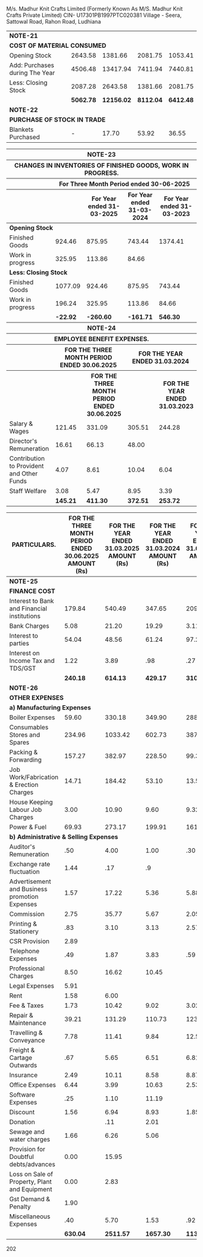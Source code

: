 M/s. Madhur Knit Crafts Limited
(Formerly Known As M/S. Madhur Knit Crafts Private Limited)
CIN- U17301PB1997PTC020381
Village - Seera, Sattowal Road, Rahon Road, Ludhiana

<table><tr><td colspan="5"><strong>NOTE-21</strong></td></tr><tr><td colspan="5"><strong>COST OF MATERIAL CONSUMED</strong></td></tr><tr><td>Opening Stock</td><td>2643.58</td><td>1381.66</td><td>2081.75</td><td>1053.41</td></tr><tr><td>Add: Purchases during The Year</td><td>4506.48</td><td>13417.94</td><td>7411.94</td><td>7440.81</td></tr><tr><td>Less: Closing Stock</td><td>2087.28</td><td>2643.58</td><td>1381.66</td><td>2081.75</td></tr><tr><td></td><td><strong>5062.78</strong></td><td><strong>12156.02</strong></td><td><strong>8112.04</strong></td><td><strong>6412.48</strong></td></tr><tr><td colspan="5"><strong>NOTE-22</strong></td></tr><tr><td colspan="5"><strong>PURCHASE OF STOCK IN TRADE</strong></td></tr><tr><td>Blankets Purchased</td><td>-</td><td>17.70</td><td>53.92</td><td>36.55</td></tr></table>

<table><thead><tr><th colspan="5">NOTE-23</th></tr><tr><th colspan="5">CHANGES IN INVENTORIES OF FINISHED GOODS, WORK IN PROGRESS.</th></tr><tr><th></th><th colspan="4">For Three Month Period ended 30-06-2025</th></tr><tr><th></th><th></th><th>For Year ended 31-03-2025</th><th>For Year ended 31-03-2024</th><th>For Year ended 31-03-2023</th></tr></thead><tbody><tr><td colspan="5"><strong>Opening Stock</strong></td></tr><tr><td>Finished Goods</td><td>924.46</td><td>875.95</td><td>743.44</td><td>1374.41</td></tr><tr><td>Work in progress</td><td>325.95</td><td>113.86</td><td>84.66</td><td></td></tr><tr><td colspan="5"><strong>Less: Closing Stock</strong></td></tr><tr><td>Finished Goods</td><td>1077.09</td><td>924.46</td><td>875.95</td><td>743.44</td></tr><tr><td>Work in progress</td><td>196.24</td><td>325.95</td><td>113.86</td><td>84.66</td></tr><tr><td></td><td><strong>-22.92</strong></td><td><strong>-260.60</strong></td><td><strong>-161.71</strong></td><td><strong>546.30</strong></td></tr><tr><th colspan="5">NOTE-24</th></tr><tr><th colspan="5">EMPLOYEE BENEFIT EXPENSES.</th></tr><tr><th></th><th colspan="2">FOR THE THREE MONTH PERIOD ENDED 30.06.2025</th><th colspan="2">FOR THE YEAR ENDED 31.03.2024</th></tr><tr><th></th><th></th><th>FOR THE THREE MONTH PERIOD ENDED 30.06.2025</th><th></th><th>FOR THE YEAR ENDED 31.03.2023</th></tr><tr><td>Salary & Wages</td><td>121.45</td><td>331.09</td><td>305.51</td><td>244.28</td></tr><tr><td>Director's Remuneration</td><td>16.61</td><td>66.13</td><td>48.00</td><td></td></tr><tr><td>Contribution to Provident and Other Funds</td><td>4.07</td><td>8.61</td><td>10.04</td><td>6.04</td></tr><tr><td>Staff Welfare</td><td>3.08</td><td>5.47</td><td>8.95</td><td>3.39</td></tr><tr><td></td><td><strong>145.21</strong></td><td><strong>411.30</strong></td><td><strong>372.51</strong></td><td><strong>253.72</strong></td></tr></tbody></table>

<table><thead><tr><th>PARTICULARS.</th><th>FOR THE THREE MONTH PERIOD ENDED 30.06.2025 AMOUNT (Rs)</th><th>FOR THE YEAR ENDED 31.03.2025 AMOUNT (Rs)</th><th>FOR THE YEAR ENDED 31.03.2024 AMOUNT (Rs)</th><th>FOR THE YEAR ENDED 31.03.2023 AMOUNT (Rs)</th></tr></thead><tbody><tr><td colspan="5"><strong>NOTE-25</strong></td></tr><tr><td colspan="5"><strong>FINANCE COST</strong></td></tr><tr><td>Interest to Bank and Financial institutions</td><td>179.84</td><td>540.49</td><td>347.65</td><td>209.36</td></tr><tr><td>Bank Charges</td><td>5.08</td><td>21.20</td><td>19.29</td><td>3.11</td></tr><tr><td>Interest to parties</td><td>54.04</td><td>48.56</td><td>61.24</td><td>97.27</td></tr><tr><td>Interest on Income Tax and TDS/GST</td><td>1.22</td><td>3.89</td><td>.98</td><td>.27</td></tr><tr><td></td><td><strong>240.18</strong></td><td><strong>614.13</strong></td><td><strong>429.17</strong></td><td><strong>310.01</strong></td></tr><tr><td colspan="5"><strong>NOTE-26</strong></td></tr><tr><td colspan="5"><strong>OTHER EXPENSES</strong></td></tr><tr><td colspan="5"><strong>a) Manufacturing Expenses</strong></td></tr><tr><td>Boiler Expenses</td><td>59.60</td><td>330.18</td><td>349.90</td><td>288.69</td></tr><tr><td>Consumables Stores and Spares</td><td>234.96</td><td>1033.42</td><td>602.73</td><td>387.95</td></tr><tr><td>Packing & Forwarding</td><td>157.27</td><td>382.97</td><td>228.50</td><td>99.39</td></tr><tr><td>Job Work/Fabrication & Erection Charges</td><td>14.71</td><td>184.42</td><td>53.10</td><td>13.54</td></tr><tr><td>House Keeping Labour Job Charges</td><td>3.00</td><td>10.90</td><td>9.60</td><td>9.32</td></tr><tr><td>Power & Fuel</td><td>69.93</td><td>273.17</td><td>199.91</td><td>161.80</td></tr><tr><td colspan="5"><strong>b) Administrative & Selling Expenses</strong></td></tr><tr><td>Auditor's Remuneration</td><td>.50</td><td>4.00</td><td>1.00</td><td>.30</td></tr><tr><td>Exchange rate fluctuation</td><td>1.44</td><td>.17</td><td>.9</td><td></td></tr><tr><td>Advertisement and Business promotion Expenses</td><td>1.57</td><td>17.22</td><td>5.36</td><td>5.88</td></tr><tr><td>Commission</td><td>2.75</td><td>35.77</td><td>5.67</td><td>2.05</td></tr><tr><td>Printing & Stationery</td><td>.83</td><td>3.10</td><td>3.13</td><td>2.57</td></tr><tr><td>CSR Provision</td><td>2.89</td><td></td><td></td><td></td></tr><tr><td>Telephone Expenses</td><td>.49</td><td>1.87</td><td>3.83</td><td>.59</td></tr><tr><td>Professional Charges</td><td>8.50</td><td>16.62</td><td>10.45</td><td></td></tr><tr><td>Legal Expenses</td><td>5.91</td><td></td><td></td><td></td></tr><tr><td>Rent</td><td>1.58</td><td>6.00</td><td></td><td></td></tr><tr><td>Fee & Taxes</td><td>1.73</td><td>10.42</td><td>9.02</td><td>3.02</td></tr><tr><td>Repair & Maintenance</td><td>39.21</td><td>131.29</td><td>110.73</td><td>123.94</td></tr><tr><td>Travelling & Conveyance</td><td>7.78</td><td>11.41</td><td>9.84</td><td>12.51</td></tr><tr><td>Freight & Cartage Outwards</td><td>.67</td><td>5.65</td><td>6.51</td><td>6.81</td></tr><tr><td>Insurance</td><td>2.49</td><td>10.11</td><td>8.58</td><td>8.87</td></tr><tr><td>Office Expenses</td><td>6.44</td><td>3.99</td><td>10.63</td><td>2.53</td></tr><tr><td>Software Expenses</td><td>.25</td><td>1.10</td><td>11.19</td><td></td></tr><tr><td>Discount</td><td>1.56</td><td>6.94</td><td>8.93</td><td>1.85</td></tr><tr><td>Donation</td><td></td><td>.11</td><td>2.01</td><td></td></tr><tr><td>Sewage and water charges</td><td>1.66</td><td>6.26</td><td>5.06</td><td></td></tr><tr><td>Provision for Doubtful debts/advances</td><td>0.00</td><td>15.95</td><td></td><td></td></tr><tr><td>Loss on Sale of Property, Plant and Equipment</td><td>0.00</td><td>2.83</td><td></td><td></td></tr><tr><td>Gst Demand & Penalty</td><td>1.90</td><td></td><td></td><td></td></tr><tr><td>Miscellaneous Expenses</td><td>.40</td><td>5.70</td><td>1.53</td><td>.92</td></tr><tr><td></td><td><strong>630.04</strong></td><td><strong>2511.57</strong></td><td><strong>1657.30</strong></td><td><strong>1132.54</strong></td></tr></tbody></table>

202